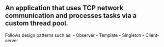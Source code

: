 <h2>An application that uses TCP network communication and processes tasks via a custom thread pool.</h2>
Follows design patterns such as:
- Observer
- Template
- Singleton
- Client-server
